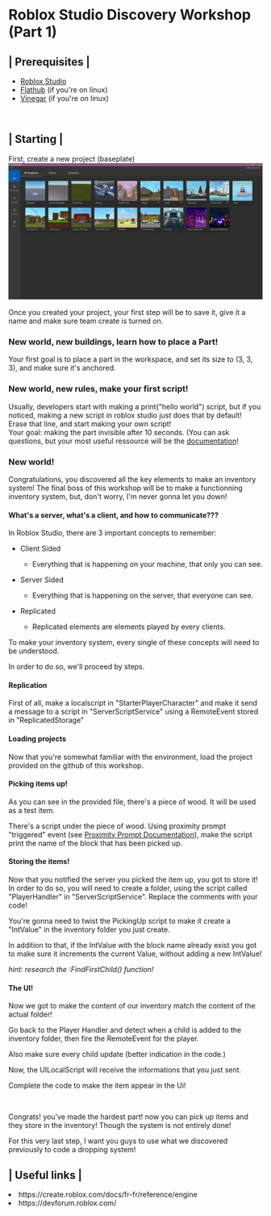 # Roblox Studio Discovery Workshop (Part 1)


## | Prerequisites |

- [Roblox Studio](https://roblox.com)
- [Flathub](https://flathub.org/setup/Ubuntu) (if you're on linux)
- [Vinegar](https://flathub.org/apps/org.vinegarhq.Vinegar) (if you're on linux)

<br>

## | Starting |

First, create a new project (baseplate)
![roblox studio main menu](image.png)

Once you created your project, your first step will be to save it, give it a name and make sure team create is turned on.

### New world, new buildings, learn how to place a Part!
Your first goal is to place a part in the workspace, and set its size to (3, 3, 3), and make sure it's anchored.

### New world, new rules, make your first script!
Usually, developers start with making a print("hello world") script, but if you noticed, making a new script in roblox studio just does that by default! <br>
Erase that line, and start making your own script! <br>
Your goal: making the part invisible after 10 seconds. (You can ask questions, but your most useful ressource will be the [documentation](https://create.roblox.com/docs/fr-fr/reference/engine)!

### New world!
Congratulations, you discovered all the key elements to make an inventory system! The final boss of this workshop will be to make a functionning inventory system, but, don't worry, I'm never gonna let you down!

#### What's a server, what's a client, and how to communicate???
In Roblox Studio, there are 3 important concepts to remember:
- Client Sided
    - Everything that is happening on your machine, that only you can see.
- Server Sided
    - Everything that is happening on the server, that everyone can see.

- Replicated
    - Replicated elements are elements played by every clients.

To make your inventory system, every single of these concepts will need to be understood.

In order to do so, we'll proceed by steps.

#### Replication
First of all, make a localscript in "StarterPlayerCharacter" and make it send a message to a script in "ServerScriptService" using a RemoteEvent stored in "ReplicatedStorage"

#### Loading projects
Now that you're somewhat familiar with the environment, load the project provided on the github of this workshop.

#### Picking items up!
As you can see in the provided file, there's a piece of wood. It will be used as a test item.

There's a script under the piece of wood.
Using proximity prompt "triggered" event (see [Proximity Prompt Documentation](https://create.roblox.com/docs/fr-fr/reference/engine/classes/ProximityPrompt)), make the script print the name of the block that has been picked up.

#### Storing the items!
Now that you notified the server you picked the item up, you got to store it!
In order to do so, you will need to create a folder, using the script called "PlayerHandler" in "ServerScriptService". Replace the comments with your code!

You're gonna need to twist the PickingUp script to make it create a "IntValue" in the inventory folder you just create.

In addition to that, if the IntValue with the block name already exist you got to make sure it increments the current Value, without adding a new IntValue!

*hint: research the :FindFirstChild() function!*

#### The UI!
Now we got to make the content of our inventory match the content of the actual folder!

Go back to the Player Handler and detect when a child is added to the inventory folder, then fire the RemoteEvent for the player.

Also make sure every child update (better indication in the code.)

Now, the UILocalScript will receive the informations that you just sent.

Complete the code to make the item appear in the Ui!

<br>

Congrats! you've made the hardest part! now you can pick up items and they store in the inventory! Though the system is not entirely done!

For this very last step, I want you guys to use what we discovered previously to code a dropping system!



## | Useful links |
<li> https://create.roblox.com/docs/fr-fr/reference/engine </li>
<li> https://devforum.roblox.com/ </li>
